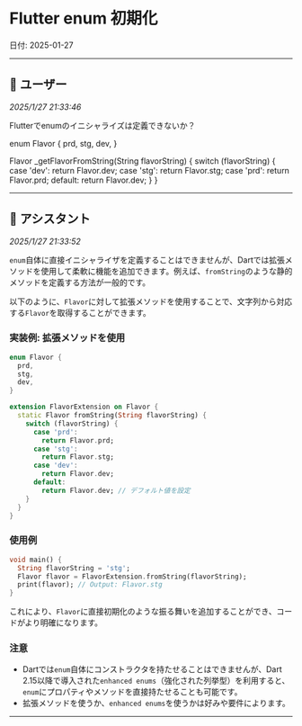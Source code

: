 # Flutter enum 初期化

日付: 2025-01-27

---

## 👤 ユーザー
*2025/1/27 21:33:46*

Flutterでenumのイニシャライズは定義できないか？

enum Flavor {
  prd,
  stg,
  dev,
}

Flavor _getFlavorFromString(String flavorString) {
  switch (flavorString) {
    case 'dev':
      return Flavor.dev;
    case 'stg':
      return Flavor.stg;
    case 'prd':
      return Flavor.prd;
    default:
      return Flavor.dev;
  }
}

---

## 🤖 アシスタント
*2025/1/27 21:33:52*

`enum`自体に直接イニシャライザを定義することはできませんが、Dartでは拡張メソッドを使用して柔軟に機能を追加できます。例えば、`fromString`のような静的メソッドを定義する方法が一般的です。

以下のように、`Flavor`に対して拡張メソッドを使用することで、文字列から対応する`Flavor`を取得することができます。

### 実装例: 拡張メソッドを使用

```dart
enum Flavor {
  prd,
  stg,
  dev,
}

extension FlavorExtension on Flavor {
  static Flavor fromString(String flavorString) {
    switch (flavorString) {
      case 'prd':
        return Flavor.prd;
      case 'stg':
        return Flavor.stg;
      case 'dev':
        return Flavor.dev;
      default:
        return Flavor.dev; // デフォルト値を設定
    }
  }
}
```

### 使用例

```dart
void main() {
  String flavorString = 'stg';
  Flavor flavor = FlavorExtension.fromString(flavorString);
  print(flavor); // Output: Flavor.stg
}
```

これにより、`Flavor`に直接初期化のような振る舞いを追加することができ、コードがより明確になります。

### 注意
- Dartでは`enum`自体にコンストラクタを持たせることはできませんが、Dart 2.15以降で導入された`enhanced enums`（強化された列挙型）を利用すると、`enum`にプロパティやメソッドを直接持たせることも可能です。
- 拡張メソッドを使うか、`enhanced enums`を使うかは好みや要件によります。

---
